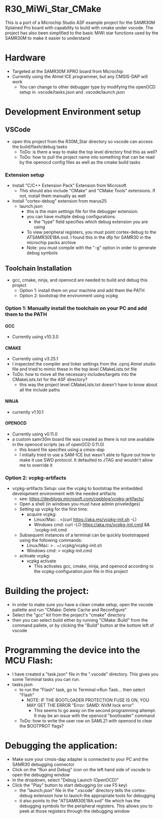 # R30_MiWi_Star_CMake
This is a port of a Microchip Studio ASF example project for the SAMR30M Xplained Pro board with capability to build with cmake under vscode. The project has also been simplified to the basic MiWi star functions used by the SAMR30M to make it easier to understand

# Hardware
* Targeted at the SAMR30M XPRO board from Microchip 
* Currently using the Atmel ICE programmer, but any CMSIS-DAP will work
    * You can change to other debugger type by modifying the openOCD setup in .vscode/tasks.json and .vscode/launch.json

# Development Environment setup
## VSCode
* open this project from the R30M_Star directory so vscode can access the build/flash/debug tasks
    * ToDo: is there a way to make the top level directory find this as well?
    * ToDo: how to pull the project name into something that can be read by the openocd config files as well as the cmake build tasks

### Extension setup
* Install "C/C++ Extension Pack" Extension from Microsoft
    * This should also include "CMake" and "CMake Tools" extensions. If not, install them manually as well
* Install "cortex-debug" extension from marus25
    * launch.json
        * this is the main settings file for the debugger extension.
        * you can have multiple debug configurations. 
            * the "type" field specifies which debug extension you are using
        * To view peripheral registers, you must point cortex-debug to the ATSAMR30E18A.svd. I found this in the dfp for SAMR30 in the microchip packs archive
        * Note: you must compile with the "-g" option in order to generate debug symbols

## Toolchain Installation
* gcc, cmake, ninja, and openocd are needed to build and debug this project
    * Option 1: install them on your machine and add them the PATH
    * Option 2: bootstrap the environment using vcpkg

### Option 1: Manually install the toolchain on your PC and add them to the PATH
#### GCC
* Currently using v10.3.0

#### CMAKE
* Currently using v3.25.1
* I inspected the compiler and linker settings from the .cproj Atmel studio file and tried to mimic these in the top level CMakeLists.txt file
* ToDo: how to move all the necessary includes/targets into the CMakeLists.txt for the ASF directory?
    * this way the project level CMakeLists.txt doesn't have to know about all the include paths

#### NINJA
* currently v1.10.1

#### OPENOCD
* Currently using v0.11.0
* a custom samr30m board file was created as there is not one available in the openocd scripts (as of openOCD 0.11.0)
    * this board file specifies using a cmsis-dap
    * I initially tried to use a SAM-ICE but wasn't able to figure out how to make it use SWD protocol. It defaulted to JTAG and wouldn't allow me to override it

### Option 2: vcpkg-artifacts
* vcpkg-artifacts Setup: use the vcpkg to bootstrap the embedded development environment with the needed artifacts
    * see: https://devblogs.microsoft.com/cppblog/vcpkg-artifacts/ 
    * Open a shell (in windows you must have admin priveledges)
    * Setting up vcpkg for the first time:
        * acquire vcpkg:
            * Linux/Mac: . <(curl https://aka.ms/vcpkg-init.sh -L) 
            * Windows cmd: curl -LO https://aka.ms/vcpkg-init.cmd && .\vcpkg-init.cmd
    * Subsequent instances of a terminal can be quickly bootstrapped using the following commands:
        * Linux/Mac: > . ~/.vcpkg/vcpkg-init.sh
        * Windows cmd: > vcpkg-init.cmd
    * activate vcpkg:
        * vcpkg activate 
            * This activates gcc, cmake, ninja, and openocd according to the vcpkg-configuration.json file in this project
        

# Building the project:
* in order to make sure you have a clean cmake setup, open the vscode pallette and run "CMake: Delete Cache and Reconfigure"
* Select the "gcc" kit from the project's "cmake" directory
* then you can select build either by running "CMake: Build" from the command pallete, or by clicking the "Build" button at the bottom left of vscode

# Programming the device into the MCU Flash:
* I have created a "task.json" file in the ".vscode" directory. This gives you some Terminal tasks you can run.
* tasks.json
    * to run the "Flash" task, go to Terminal->Run Task... then select "Flash"
        * NOTE: IF THE BOOTLOADER PROTECTION FUSE IS ON, YOU MAY GET THE ERROR "Error: SAMD: NVM lock error"
            * This seems to go away on the second programming attempt. It may be an issue with the openocd "bootloader" command
    * ToDo: how to write the user row on SAML21 with openocd to clear the BOOTPROT flags?

# Debugging the application:
* Make sure your cmsis-dap adapter is connected to your PC and the SAMR30 debugging connector
* Click on the "Run and Debug" icon on the left hand side of vscode to open the debugging window
* In the dropdown, select "Debug Launch (OpenOCD)"
* Click the "Play" button to start debugging (or use F5 key)
    * the "launch.json" file in the ".vscode" directory tells the cortex-debug extension how to launch the appropriate tools for debugging
    * it also points to the "ATSAMR30E18A.svd" file which has the debugging symbols for the peripheral registers. This allows you to peek at those registers through the debugging window